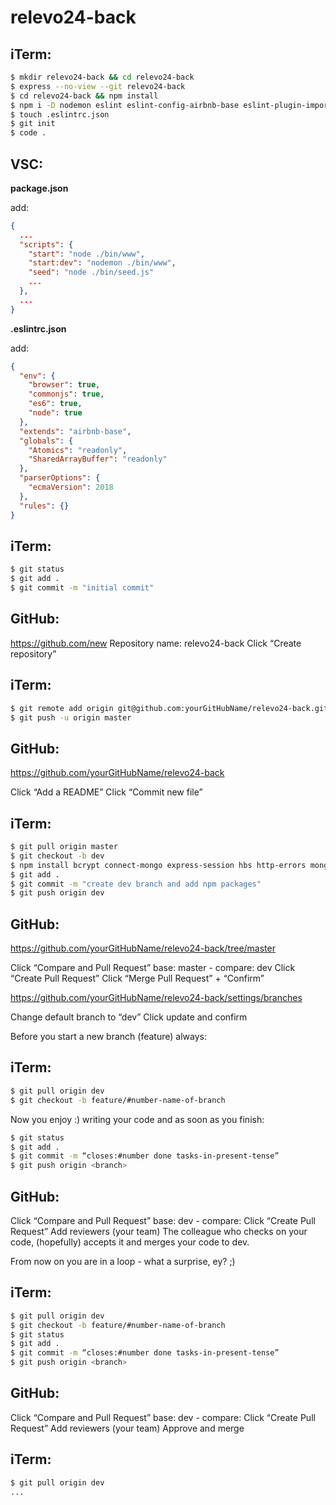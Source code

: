 # relevo24-back

## iTerm:

```bash
$ mkdir relevo24-back && cd relevo24-back
$ express --no-view --git relevo24-back
$ cd relevo24-back && npm install
$ npm i -D nodemon eslint eslint-config-airbnb-base eslint-plugin-import
$ touch .eslintrc.json
$ git init
$ code .
```

## VSC:

**package.json**

add:

```json
{
  ...
  "scripts": {
    "start": "node ./bin/www",
    "start:dev": "nodemon ./bin/www",
    "seed": "node ./bin/seed.js"
    ...
  },
  ...
}
```

**.eslintrc.json**

add:

```json
{
  "env": {
    "browser": true,
    "commonjs": true,
    "es6": true,
    "node": true
  },
  "extends": "airbnb-base",
  "globals": {
    "Atomics": "readonly",
    "SharedArrayBuffer": "readonly"
  },
  "parserOptions": {
    "ecmaVersion": 2018
  },
  "rules": {}
}
```

## iTerm:

```bash
$ git status
$ git add .
$ git commit -m "initial commit"
```

## GitHub:

https://github.com/new
Repository name: relevo24-back
Click “Create repository”

## iTerm:

```bash
$ git remote add origin git@github.com:yourGitHubName/relevo24-back.git
$ git push -u origin master
```

## GitHub:

https://github.com/yourGitHubName/relevo24-back

Click “Add a README”
Click “Commit new file”

## iTerm:

```bash
$ git pull origin master
$ git checkout -b dev
$ npm install bcrypt connect-mongo express-session hbs http-errors mongoose cors dotenv connect-flash
$ git add .
$ git commit -m "create dev branch and add npm packages"
$ git push origin dev
```

## GitHub:

https://github.com/yourGitHubName/relevo24-back/tree/master

Click “Compare and Pull Request”
base: master - compare: dev
Click “Create Pull Request”
Click “Merge Pull Request” + “Confirm”

https://github.com/yourGitHubName/relevo24-back/settings/branches

Change default branch to “dev”
Click update and confirm

Before you start a new branch (feature) always:

## iTerm:

```bash
$ git pull origin dev
$ git checkout -b feature/#number-name-of-branch
```

Now you enjoy :) writing your code and as soon as you finish:

```bash
$ git status
$ git add .
$ git commit -m “closes:#number done tasks-in-present-tense”
$ git push origin <branch>
```

## GitHub:

Click “Compare and Pull Request”
base: dev - compare: <branch>
Click “Create Pull Request”
Add reviewers (your team)
The colleague who checks on your code, (hopefully) accepts it and merges your code to dev.

From now on you are in a loop - what a surprise, ey? ;)

## iTerm:

```bash
$ git pull origin dev
$ git checkout -b feature/#number-name-of-branch
$ git status
$ git add .
$ git commit -m “closes:#number done tasks-in-present-tense”
$ git push origin <branch>
```

## GitHub:

Click “Compare and Pull Request”
base: dev - compare: <branch>
Click “Create Pull Request”
Add reviewers (your team)
Approve and merge

## iTerm:

```bash
$ git pull origin dev
...
```
